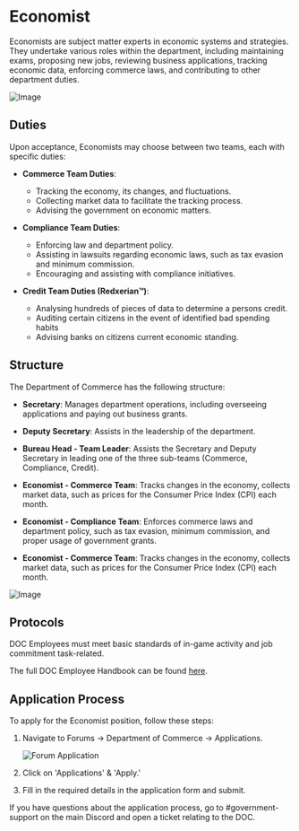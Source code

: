 # Economist

Economists are subject matter experts in economic systems and strategies. They undertake various roles within the department, including maintaining exams, proposing new jobs, reviewing business applications, tracking economic data, enforcing commerce laws, and contributing to other department duties.

![Image](https://media.discordapp.net/attachments/838356841217916989/1165657271733329980/2023-03-12_17.33.28.png?ex=6547a5ee&is=653530ee&hm=fa33d3222d577adda4fe453bdc6723627cebd43bf3baed91e5ea63540af5e4bf&=&width=1266&height=671)

## Duties

Upon acceptance, Economists may choose between two teams, each with specific duties:

- **Commerce Team Duties**:
  - Tracking the economy, its changes, and fluctuations.
  - Collecting market data to facilitate the tracking process.
  - Advising the government on economic matters.

- **Compliance Team Duties**:
  - Enforcing law and department policy.
  - Assisting in lawsuits regarding economic laws, such as tax evasion and minimum commission.
  - Encouraging and assisting with compliance initiatives.

- **Credit Team Duties (Redxerian™)**:
  - Analysing hundreds of pieces of data to determine a persons credit.
  - Auditing certain citizens in the event of identified bad spending habits 
  - Advising banks on citizens current economic standing.


## Structure

The Department of Commerce has the following structure:

- **Secretary**: Manages department operations, including overseeing applications and paying out business grants.

- **Deputy Secretary**: Assists in the leadership of the department.

- **Bureau Head - Team Leader**: Assists the Secretary and Deputy Secretary in leading one of the three sub-teams (Commerce, Compliance, Credit).

- **Economist - Commerce Team**: Tracks changes in the economy, collects market data, such as prices for the Consumer Price Index (CPI) each month.

- **Economist - Compliance Team**: Enforces commerce laws and department policy, such as tax evasion, minimum commission, and proper usage of government grants.

- **Economist - Commerce Team**: Tracks changes in the economy, collects market data, such as prices for the Consumer Price Index (CPI) each month.


![Image](https://media.discordapp.net/attachments/838356841217916989/1165656781675040768/2022-06-18_18.39.04.png?ex=6547a579&is=65353079&hm=9516f2ffedd3739e77d6ba08c36d6e66243971e927e6c251ea19d34ff4ab89f1&=&width=1266&height=671)

## Protocols

DOC Employees must meet basic standards of in-game activity and job commitment task-related.

The full DOC Employee Handbook can be found [here](https://www.democracycraft.net/threads/employee-handbook.9403/).

## Application Process

To apply for the Economist position, follow these steps:

1. Navigate to Forums -> Department of Commerce -> Applications.

   ![Forum Application](https://i.imgur.com/YMlWIHM.png)

2. Click on 'Applications' & 'Apply.'

3. Fill in the required details in the application form and submit.

If you have questions about the application process, go to #government-support on the main Discord and open a ticket relating to the DOC.
